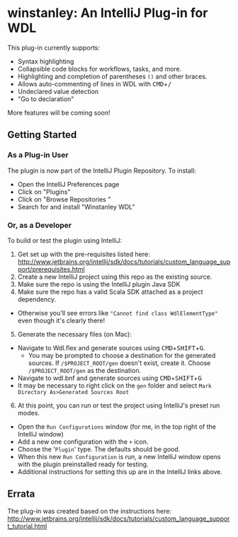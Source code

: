 # winstanley: An IntelliJ Plug-in for WDL

This plug-in currently supports:
* Syntax highlighting
* Collapsible code blocks for workflows, tasks, and more.
* Highlighting and completion of parentheses `()` and other braces.
* Allows auto-commenting of lines in WDL with <kbd>CMD</KBD>+<kbd>/</KBD>
* Undeclared value detection
* "Go to declaration"

More features will be coming soon!

## Getting Started

### As a Plug-in User

The plugin is now part of the IntelliJ Plugin Repository. To install:
* Open the IntelliJ Preferences page
* Click on "Plugins"
* Click on "Browse Repositories "
* Search for and install "Winstanley WDL"

### Or, as a Developer
To build or test the plugin using IntelliJ:

1. Get set up with the pre-requisites listed here: http://www.jetbrains.org/intellij/sdk/docs/tutorials/custom_language_support/prerequisites.html
2. Create a new IntelliJ project using this repo as the existing source.
3. Make sure the repo is using the IntelliJ plugin Java SDK 
4. Make sure the repo has a valid Scala SDK attached as a project dependency.
  * Otherwise you'll see errors like `"Cannot find class WdlElementType"` even though it's clearly there!
5. Generate the necessary files (on Mac):
  * Navigate to Wdl.flex and generate sources using <kbd>CMD</KBD>+<kbd>SHIFT</KBD>+<kbd>G</KBD>. 
    - You may be prompted to choose a destination for the generated sources. If `/$PROJECT_ROOT/gen` doesn't exist, create
    it. Choose `/$PROJECT_ROOT/gen` as the destination.
  * Navigate to wdl.bnf and generate sources using <kbd>CMD</KBD>+<kbd>SHIFT</KBD>+<kbd>G</KBD>
  * It may be necessary to right click on the `gen` folder and select `Mark Directory As>Generated Sources Root`
6. At this point, you can run or test the project using IntelliJ's preset run modes. 
  * Open the `Run Configurations` window (for me, in the top right of the IntelliJ window) 
  * Add a new one configuration with the `+` icon.
  * Choose the '`Plugin`' type. The defaults should be good.
  * When this new `Run Configuration` is run, a new IntelliJ window opens with the plugin preinstalled ready for testing.
  * Additional instructions for setting this up are in the IntelliJ links above.

## Errata

The plug-in was created based on the instructions here: http://www.jetbrains.org/intellij/sdk/docs/tutorials/custom_language_support_tutorial.html 
